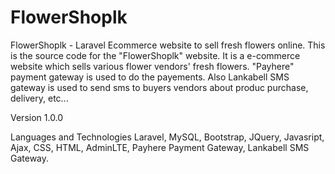 # FlowerShoplk
FlowerShoplk - Laravel Ecommerce website to sell fresh flowers online.
This is the source code for the "FlowerShoplk" website. It is a e-commerce website which sells various flower vendors' fresh flowers. 
"Payhere" payment gateway is used to do the payements. Also Lankabell SMS gateway is used to send sms to buyers vendors about produc purchase, delivery, etc...

Version
1.0.0

Languages and Technologies
Laravel, MySQL, Bootstrap, JQuery, Javasript, Ajax, CSS, HTML, AdminLTE, Payhere Payment Gateway, Lankabell SMS Gateway.


